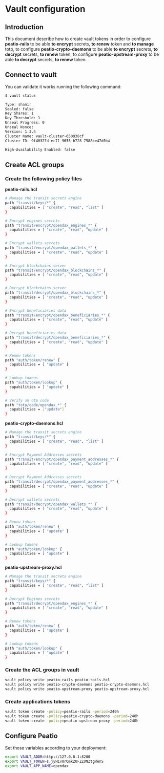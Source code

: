 # Vault configuration

## Introduction

This document describe how to create vault tokens in order to configure **peatio-rails** to be able **to encrypt** secrets, **to renew** token and **to manage** totp, to configure **peatio-crypto-daemons** to be able **to encrypt** secrets, **to decrypt** secrets, **to renew** token, to configure **peatio-upstream-proxy** to be able **to decrypt** secrets, **to renew** token. 

## Connect to vault

You can validate it works running the following command:
```bash
$ vault status

Type: shamir
Sealed: false
Key Shares: 1
Key Threshold: 1
Unseal Progress: 0
Unseal Nonce: 
Version: 1.3.4
Cluster Name: vault-cluster-650930cf
Cluster ID: 9f40327d-ec71-9655-b728-7588ce47d0b4

High-Availability Enabled: false
```

## Create ACL groups

### Create the following policy files

**peatio-rails.hcl**

```bash
# Manage the transit secrets engine
path "transit/keys/*" {
  capabilities = [ "create", "read", "list" ]
}

# Encrypt engines secrets
path "transit/encrypt/opendax_engines_*" {
  capabilities = [ "create", "read", "update" ]
}

# Encrypt wallets secrets
path "transit/encrypt/opendax_wallets_*" {
  capabilities = [ "create", "read", "update" ]
}

# Encrypt blockchains server
path "transit/encrypt/opendax_blockchains_*" {
  capabilities = [ "create", "read", "update" ]
}

# Decrypt blockchains server
path "transit/decrypt/opendax_blockchains_*" {
  capabilities = [ "create", "read", "update" ]
}

# Encrypt beneficiaries data
path "transit/encrypt/opendax_beneficiaries_*" {
  capabilities = [ "create", "read", "update" ]
}

# Decrypt beneficiaries data
path "transit/decrypt/opendax_beneficiaries_*" {
  capabilities = [ "create", "read", "update" ]
}

# Renew tokens
path "auth/token/renew" {
  capabilities = [ "update" ]
}

# Lookup tokens
path "auth/token/lookup" {
  capabilities = [ "update" ]
}

# Verify an otp code
path "totp/code/opendax_*" {
  capabilities = ["update"]
}
```

**peatio-crypto-daemons.hcl**

```bash
# Manage the transit secrets engine
path "transit/keys/*" {
  capabilities = [ "create", "read", "list" ]
}

# Encrypt Payment Addresses secrets
path "transit/encrypt/opendax_payment_addresses_*" {
  capabilities = [ "create", "read", "update" ]
}

# Decrypt Payment Addresses secrets
path "transit/decrypt/opendax_payment_addresses_*" {
  capabilities = [ "create", "read", "update" ]
}

# Decrypt wallets secrets
path "transit/decrypt/opendax_wallets_*" {
  capabilities = [ "create", "read", "update" ]
}

# Renew tokens
path "auth/token/renew" {
  capabilities = [ "update" ]
}

# Lookup tokens
path "auth/token/lookup" {
  capabilities = [ "update" ]
}
```

**peatio-upstream-proxy.hcl**

```bash
# Manage the transit secrets engine
path "transit/keys/*" {
  capabilities = [ "create", "read", "list" ]
}

# Decrypt Engines secrets
path "transit/decrypt/opendax_engines_*" {
  capabilities = [ "create", "read", "update" ]
}

# Renew tokens
path "auth/token/renew" {
  capabilities = [ "update" ]
}

# Lookup tokens
path "auth/token/lookup" {
  capabilities = [ "update" ]
}
```

### Create the ACL groups in vault

```bash
vault policy write peatio-rails peatio-rails.hcl
vault policy write peatio-crypto-daemons peatio-crypto-daemons.hcl
vault policy write peatio-upstream-proxy peatio-upstream-proxy.hcl
```

### Create applications tokens

```bash
vault token create -policy=peatio-rails -period=240h
vault token create -policy=peatio-crypto-daemons -period=240h
vault token create -policy=peatio-upstream-proxy -period=240h
```

## Configure Peatio

Set those variables according to your deployment:
```bash
export VAULT_ADDR=http://127.0.0.1:8200
export VAULT_TOKEN=s.jyH1vmrOmkZ0FZZ0NZtgRenS
export VAULT_APP_NAME=opendax
```
